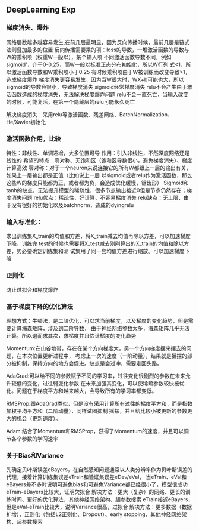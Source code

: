 ## DeepLearning Exp

### 梯度消失、爆炸
  网络层数越多越容易发生,在前几层最明显，因为反向传播时候，最前几层是链式法则叠加最多的位置
  反向传播需要乘的项：loss的导数，一堆激活函数的导数与W的乘积项（权重W一般以），某个输入项
  不同激活函数导数不同，例如sigmoid'，介于0-0.25，而W一般以标准正态分布初始化，所以W行列
  式<1，所以激活函数导数和W乘积项小于0.25
  有时候乘积项由于W被训练而改变导致>1，造成梯度爆炸
  梯度消失更容易发生，因为当W很大时，WX+b可能也大，所以sigmoid的导数会很小，导致梯度消失
  sigmoid经常梯度消失
  relu不会产生由于激活函数造成的梯度消失，无法解决梯度爆炸问题
  relu不会一直死亡，当输入改变的时候，可能复活，在第一个隐藏层的relu可能永久死亡

  解决梯度消失：采用relu等激活函数、残差网络、BatchNormalization、He/Xavier初始化


### 激活函数作用，比较
  特性：非线性、单调递增，大多位置可导
  作用：引入非线性，不然深度网络还是线性的
  希望的特点：零对称、无饱和区（饱和区导数很小，避免梯度消失）、梯度计算高效
  零对称：对于一个neuron来说连接它的所有W都跟上一层的输出有关，如果上一层输出都是正值（比如说上一层
      以sigmoid或者relu作为激活函数，那么这些W的梯度只能都为正，或者都为负，会造成优化缓慢，锯齿形）
  Sigmoid和tanh的缺点，无法提升模型的稀疏性，很多节点输出接近0但是节点仍然存在；梯度消失问题
  relu优点：稀疏性、好计算、不容易梯度消失
  relu缺点：无上限、由于没有很好的初始化以及batchnorm，造成的dyingrelu


### 输入标准化：
  求出训练集X_train的均值和方差，将X_train减去均值再除以方差，可以加速梯度下降，训练完
  test的时候也需要将X_test减去刚刚算出的X_train的均值和除以方差，势必要确定训练集和测
  试集用了同一套均值方差进行缩放。可以加速梯度下降

### 正则化
  防止过拟合和梯度爆炸

### 基于梯度下降的优化算法
  理想方式：牛顿法，是二阶优化，可以求当前梯度，以及梯度的变化趋势，但是需要计算海森矩阵，涉及到二阶导数，
  由于神经网络参数太多，海森矩阵几乎无法计算，所以退而求其次，求梯度并且估计梯度的变化趋势

  Momentum:在山谷地带，存在在某个方向梯度大，另一个方向梯度摆来摆去的问题，在本次位置更新过程中，
    考虑上一次的速度（一阶动量），结果就是摇摆的部分被抑制，保持方向的地方会促进。缺点是会过冲，需要走回头路。

  AdaGrad:可以给不同的参数赋予不同的学习率，过往变化很剧烈的参数在未来允许较低的变化，过往弱变化参数
    在未来加强其变化，可以使稀疏参数较快被优化。问题在于梯度平方和越来越大，会导致所有的学习率都变低。

  RMSProp:跟AdaGrad类似，但是没有采用计算所有过往的梯度平方和，而是指数加权平均平方和（二阶动量），同样试图抑制
  摇摆，并且给比较小被更新的参数更大的机会（更新速度）。

  Adam:结合了Momentum和RMSProp，获得了Momentum的速度，并且可以调节各个参数的学习速率

### 关于Bias和Variance
  先确定贝叶斯误差eBayers，在自然感知问题通常以人类分辨率作为贝叶斯误差的代理，接着计算训练集误差eTrain和验证集误差eDev/eVal，
  当eTrain、eVal和eBayers差不多时说明可避免bias和可避免Variance都已经很小了，模型很成功
  eTrain-eBayers比较大，证明欠拟合
    解决方法：更大（复杂）的网络、更长的训练时间、更好的优化算法、其他神经网络架构、超参数搜索
  eTrain接近eBayers，但是eVal-eTrain比较大，说明Variance很高，过拟合
    解决方法：更多数据（数据扩增）、正则化（包括L2正则化、Dropout）、early stopping、其他神经网络架构、超参数搜索
